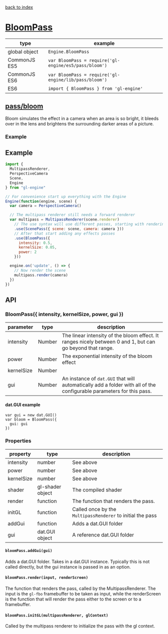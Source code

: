 [back to index](./)
# [BloomPass](https://github.com/gl-engine/gl-engine/tree/master/lib/pass/bloom)

| type          | example |
| ------------- | --------------------------------------------------------------------- |
| global object | `Engine.BloomPass`                              |
| CommonJS ES5  | `var BloomPass = require('gl-engine/es5/pass/bloom')` |
| CommonJS ES6  | `var BloomPass = require('gl-engine/lib/pass/bloom')` |
| ES6           | `import { BloomPass } from 'gl-engine'`                       |

## [pass/bloom](https://github.com/gl-engine/gl-engine/tree/master/lib/pass/bloom)

Bloom simulates the effect in a camera when an area is so bright, it bleeds over in the lens and brightens the surrounding darker areas of a picture.

### Example

## Example

```js
import {
  MultipassRenderer,
  PerspectiveCamera
  Scene,
  Engine
} from "gl-engine"

// For convenience start up everything with the Engine
Engine(function(engine, scene) {
  var camera = PerspectiveCamera()

  // The multipass renderer still needs a forward renderer
  var multipass = MultipassRenderer(scene.renderer)
    // The use syntax will use different passes, starting with rendering the scene
    .use(ScenePass({ scene: scene, camera: camera }))
    // After that start adding any effects passes
    .use(BloomPass({
      intensity: 0.5,
      kernelSize: 0.05,
      power: 2
    }))

  engine.on('update', () => {
    // Now render the scene
    multipass.render(camera)
  })
})
```

## API

### BloomPass({ intensity, kernelSize, power, gui })

| parameter  | type   | description |
| ---------- | ------ | ----------- |
| intensity  | Number | The linear intensity of the bloom effect. It ranges nicely between 0 and 1, but can go beyond that range. |
| power      | Number | The exponential intensity of the bloom effect |
| kernelSize | Number |
| gui        | Number | An instance of `dat.GUI` that will automatically add a folder with all of the configurable parameters for this pass. |

#### dat.GUI example

```
var gui = new dat.GUI()
var bloom = BloomPass({
  gui: gui
})
```

### Properties

| property   | type             | description |
| ---------- | ---------------- | ---------   |
| intensity  | number           | See above   |
| power      | number           | See above   |
| kernelSize | number           | See above   |
| shader     | gl-shader object | The compiled shader |
| render     | function         | The function that renders the pass. |
| initGL     | function         | Called once by the `MultipassRenderer` to initial the pass |
| addGui     | function         | Adds a dat.GUI folder |
| gui        | dat.GUI object   | A reference dat.GUI folder |

#### `bloomPass.addGui(gui)`

Adds a dat.GUI folder. Takes in a dat.GUI instance. Typically this is not called directly, but the gui instance is passed in as an option.

#### `bloomPass.render(input, renderScreen)`

The function that renders the pass, called by the MultipassRenderer. The input is the `gl-fbo` framebuffer to be taken as input, while the renderScreen is the function that will render the pass either to the screen or to a framebuffer.

#### `bloomPass.initGL(multipassRenderer, glContext)`

Called by the multipass renderer to initialize the pass with the gl context.
